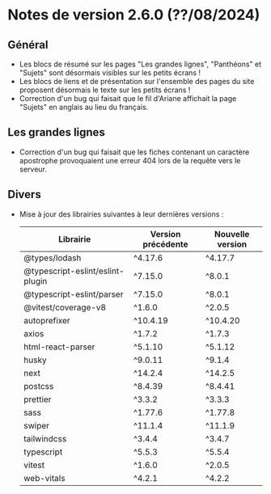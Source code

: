 # Notes de version 2.6.0 (??/08/2024)

## Général

- Les blocs de résumé sur les pages "Les grandes lignes", "Panthéons" et "Sujets" sont désormais visibles sur les petits écrans !
- Les blocs de liens et de présentation sur l'ensemble des pages du site proposent désormais le texte sur les petits écrans !
- Correction d'un bug qui faisait que le fil d'Ariane affichait la page "Sujets" en anglais au lieu du français.

## Les grandes lignes

- Correction d'un bug qui faisait que les fiches contenant un caractère apostrophe provoquaient une erreur 404 lors de la requête vers le serveur.

## Divers

- Mise à jour des librairies suivantes à leur dernières versions :

  | Librairie                        | Version précédente | Nouvelle version |
  | -------------------------------- | ------------------ | ---------------- |
  | @types/lodash                    | ^4.17.6            | ^4.17.7          |
  | @typescript-eslint/eslint-plugin | ^7.15.0            | ^8.0.1           |
  | @typescript-eslint/parser        | ^7.15.0            | ^8.0.1           |
  | @vitest/coverage-v8              | ^1.6.0             | ^2.0.5           |
  | autoprefixer                     | ^10.4.19           | ^10.4.20         |
  | axios                            | ^1.7.2             | ^1.7.3           |
  | html-react-parser                | ^5.1.10            | ^5.1.12          |
  | husky                            | ^9.0.11            | ^9.1.4           |
  | next                             | ^14.2.4            | ^14.2.5          |
  | postcss                          | ^8.4.39            | ^8.4.41          |
  | prettier                         | ^3.3.2             | ^3.3.3           |
  | sass                             | ^1.77.6            | ^1.77.8          |
  | swiper                           | ^11.1.4            | ^11.1.9          |
  | tailwindcss                      | ^3.4.4             | ^3.4.7           |
  | typescript                       | ^5.5.3             | ^5.5.4           |
  | vitest                           | ^1.6.0             | ^2.0.5           |
  | web-vitals                       | ^4.2.1             | ^4.2.2           |
